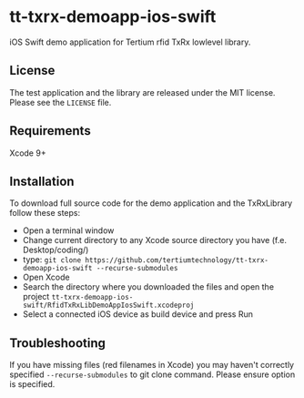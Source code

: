 # tt-txrx-demoapp-ios-swift
iOS Swift demo application for Tertium rfid TxRx lowlevel library.

## License
The test application and the library are released under the MIT license. Please see the `LICENSE` file.

## Requirements
Xcode 9+

## Installation
To download full source code for the demo application and the TxRxLibrary follow these steps:

- Open a terminal window
- Change current directory to any Xcode source directory you have (f.e. Desktop/coding/)
- type: ```git clone https://github.com/tertiumtechnology/tt-txrx-demoapp-ios-swift --recurse-submodules ```
- Open Xcode
- Search the directory where you downloaded the files and open the project ```tt-txrx-demoapp-ios-swift/RfidTxRxLibDemoAppIosSwift.xcodeproj```
- Select a connected iOS device as build device and press Run

## Troubleshooting
If you have missing files (red filenames in Xcode) you may haven't correctly specified ```--recurse-submodules``` to git clone command. Please ensure option is specified.
